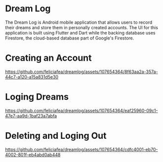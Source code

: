 # Dream Log

The Dream Log is Android mobile application that allows users to record their dreams and store them in personally created accounts. The UI for this application is built using Flutter and Dart while the backing database uses Firestore, the cloud-based database part of Google's Firestore. 

# Creating an Account
https://github.com/feliciafea/dreamlog/assets/107654364/8f63aa2a-357a-44c7-a120-a15a831d5e30

# Loging Dreams
https://github.com/feliciafea/dreamlog/assets/107654364/eaf25960-09c1-47e7-aa9d-1baf23a7abfa

# Deleting and Loging Out
https://github.com/feliciafea/dreamlog/assets/107654364/cdfc4001-eb70-4002-801f-eb4abd0ab448

